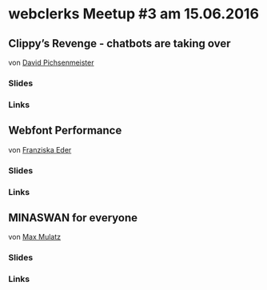 # webclerks Meetup #3 am 15.06.2016

## Clippy’s Revenge - chatbots are taking over
von [David Pichsenmeister](https://twitter.com/3x14159265)

### Slides 

### Links

## Webfont Performance
von [Franziska Eder](https://twitter.com/meineartfeder)

### Slides 

### Links

## MINASWAN for everyone
von [Max Mulatz](https://twitter.com/klappradla)

### Slides 

### Links